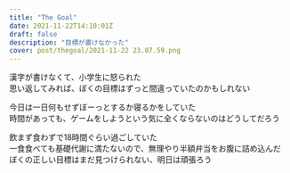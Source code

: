 ```yaml
---
title: "The Goal"
date: 2021-11-22T14:10:01Z
draft: false
description: "目標が書けなかった"
cover: post/thegoal/2021-11-22 23.07.59.png
---
```


漢字が書けなくて、小学生に怒られた  
思い返してみれば、ぼくの目標はずっと間違っていたのかもしれない  

今日は一日何もせずぼーっとするか寝るかをしていた  
時間があっても、ゲームをしようという気に全くならないのはどうしてだろう  

飲まず食わずで18時間ぐらい過ごしていた  
一食食べても基礎代謝に満たないので、無理やり半額弁当をお腹に詰め込んだ  
ぼくの正しい目標はまだ見つけられない、明日は頑張ろう  
